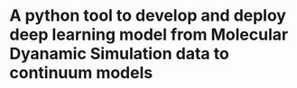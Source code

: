 # A python tool to develop and deploy deep learning model from Molecular Dyanamic Simulation data to continuum models
